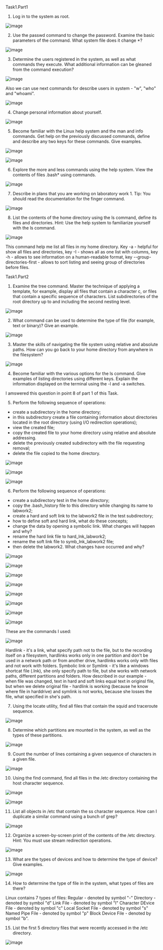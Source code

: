 Task1.Part1

1) Log in to the system as root.

![image](https://user-images.githubusercontent.com/97533533/161798159-fccb85cc-4095-4fa3-9eb3-0e3c34038cdb.png)

2) Use the passwd command to change the password. Examine the basic
parameters of the command. What system file does it change *?

![image](https://user-images.githubusercontent.com/97533533/161799882-67ba8ad7-3d1d-405f-b6c7-bc6db69748e7.png)

3) Determine the users registered in the system, as well as what commands they execute. What additional information can be gleaned from the command execution?

![image](https://user-images.githubusercontent.com/97533533/162586423-dcecdb6f-da50-4466-8351-f5c595fb468b.png)

Also we can use next commands for describe users in system - "w", "who" and "whoami".

![image](https://user-images.githubusercontent.com/97533533/162586471-a43739cb-79a7-4a40-8e27-26d7f08cc262.png)

4) Change personal information about yourself.

![image](https://user-images.githubusercontent.com/97533533/162586556-a165c558-fb14-4e14-b3ba-87559bd05ae3.png)

5) Become familiar with the Linux help system and the man and info commands. Get help on the previously discussed commands, define and describe any two keys for these commands. Give examples.

![image](https://user-images.githubusercontent.com/97533533/162586637-d0df86ef-ab84-4289-9480-f1b820ec06ed.png)

![image](https://user-images.githubusercontent.com/97533533/162586751-411e59cc-5f1b-48a1-b1dc-57c5488106b2.png)

6) Explore the more and less commands using the help system. View the contents of files .bash* using commands.

![image](https://user-images.githubusercontent.com/97533533/162586844-26490651-624b-40de-94b9-34cb54a51f03.png)

7) Describe in plans that you are working on laboratory work 1. Tip: You should read the documentation for the finger command.

![image](https://user-images.githubusercontent.com/97533533/162586900-757a7a37-9649-4e5b-8325-09e53859b9d0.png)

8) List the contents of the home directory using the ls command, define its files and directories. Hint: Use the help system to familiarize yourself with the ls
command.

![image](https://user-images.githubusercontent.com/97533533/162587106-372feb3b-d910-4670-8699-1f28d160f8a6.png)

This command help me list all files in my home directory. Key -a - helpful for show all files and directories, key -I - shows all as one list with columns, key -h - allows to see information on a human-readable format, key --group-directories-first - allows to sort listing and seeing group of directories before files.

Task1.Part2

1) Examine the tree command. Master the technique of applying a template, for example, display all files that contain a character c, or files that contain a
specific sequence of characters. List subdirectories of the root directory up to and including the second nesting level.

![image](https://user-images.githubusercontent.com/97533533/162587206-8f1b7316-e45f-432d-82c4-bf28b633ceac.png)

2) What command can be used to determine the type of file (for example, text or binary)? Give an example.

![image](https://user-images.githubusercontent.com/97533533/162587266-32646c44-1a27-4eaf-bd62-73a23c6c333a.png)

3) Master the skills of navigating the file system using relative and absolute paths. How can you go back to your home directory from anywhere in the filesystem?

![image](https://user-images.githubusercontent.com/97533533/162587355-3fca808f-ce59-4d95-a9f1-ba41e31e4a5d.png)

4) Become familiar with the various options for the ls command. Give examples of listing directories using different keys. Explain the information displayed on
the terminal using the -l and -a switches.

I amswered this question in point 8 of part 1 of this Task.

5) Perform the following sequence of operations:
- create a subdirectory in the home directory;
- in this subdirectory create a file containing information about directories
located in the root directory (using I/O redirection operations);
- view the created file;
- copy the created file to your home directory using relative and absolute
addressing.
- delete the previously created subdirectory with the file requesting removal;
- delete the file copied to the home directory.

![image](https://user-images.githubusercontent.com/97533533/162627441-acadb152-9b90-4b07-a949-ead20ffe6115.png)

![image](https://user-images.githubusercontent.com/97533533/162627643-36ada535-a20a-44c5-b643-75db2a3f397c.png)

![image](https://user-images.githubusercontent.com/97533533/162627858-9f3a089a-bbbf-4d5e-b6b3-80ce9cb3e754.png)

6) Perform the following sequence of operations:
- create a subdirectory test in the home directory;
- copy the .bash_history file to this directory while changing its name to labwork2;
- create a hard and soft link to the labwork2 file in the test subdirectory;
- how to define soft and hard link, what do these concepts;
- change the data by opening a symbolic link. What changes will happen and why?
- rename the hard link file to hard_lnk_labwork2;
- rename the soft link file to symb_lnk_labwork2 file;
- then delete the labwork2. What changes have occurred and why?

![image](https://user-images.githubusercontent.com/97533533/162628179-55ae0ffd-9847-48d6-82be-063cd17daa59.png)

![image](https://user-images.githubusercontent.com/97533533/162628220-ef540a35-1c5a-4236-9947-b80b1e2fe07d.png)

![image](https://user-images.githubusercontent.com/97533533/162628232-01f2eb61-fd43-45f2-b96b-4ffb0fa26817.png)

![image](https://user-images.githubusercontent.com/97533533/162628292-027d0fbe-4e05-4110-a9f3-1fc12f576b0a.png)

![image](https://user-images.githubusercontent.com/97533533/162628327-fd2a7b56-11b8-4309-ad7c-dee91f438270.png)

![image](https://user-images.githubusercontent.com/97533533/162628399-f5347ebc-09da-4e73-93ec-974efe0e303c.png)

![image](https://user-images.githubusercontent.com/97533533/162628857-a221e1ff-978d-4108-8ac3-b8271fc9f719.png)

![image](https://user-images.githubusercontent.com/97533533/162628873-8483a271-d187-4b8a-9159-46a53570d877.png)

These are the commands I used:

![image](https://user-images.githubusercontent.com/97533533/162629224-92772019-a7bb-45b4-a50f-d103c77f468e.png)

Hardlink - it's a link, what specify path not to the file, but to the recording itself on a filesystem, hardlinks works only in one partition and don't be used in a network path or from another drive, hardlinks works only with files and not work with folders. Symbolic link or Symlink - it's like a windows shortcat file (.Ink), she only specify path to file, but she works with network paths, different partitions and folders. How described in our example - when file was changed, text in hard and soft links equal text in originsl file, but when we delete original file - hardlink is working (because he know where file in harddrive) and symlink is not works, because she losses the file, what specified in she's path.

7) Using the locate utility, find all files that contain the squid and traceroute sequence.

![image](https://user-images.githubusercontent.com/97533533/162629344-e35a671d-fc6d-432b-9cf4-01f15471f6cf.png)

8) Determine which partitions are mounted in the system, as well as the types of these partitions.

![image](https://user-images.githubusercontent.com/97533533/162629389-e045d810-8451-458a-85e1-fdc4a87a8b63.png)

9) Count the number of lines containing a given sequence of characters in a given file.

![image](https://user-images.githubusercontent.com/97533533/162629498-32b6486f-03b7-498e-a865-cc0ef35c6fd6.png)

10) Using the find command, find all files in the /etc directory containing the host character sequence.

![image](https://user-images.githubusercontent.com/97533533/162629652-2790a89c-f522-4599-babb-cdd4601f233c.png)

![image](https://user-images.githubusercontent.com/97533533/162629700-2cc2f868-9b4d-4cf3-b623-4e258a5f4bb5.png)

11) List all objects in /etc that contain the ss character sequence. How can I duplicate a similar command using a bunch of grep?

![image](https://user-images.githubusercontent.com/97533533/162629823-9d54e86e-b63a-4371-a4ce-43d614df6e66.png)

12) Organize a screen-by-screen print of the contents of the /etc directory. Hint: You must use stream redirection operations.

![image](https://user-images.githubusercontent.com/97533533/162630024-7cdd4868-ceca-4c6f-8479-c06379cf06df.png)

13) What are the types of devices and how to determine the type of device? Give examples.

![image](https://user-images.githubusercontent.com/97533533/162630362-73b88e38-43a7-4fd0-9ab5-a505f3cd960d.png)

14) How to determine the type of file in the system, what types of files are there?

Linux contains 7 types of files: Regular - denoted by symbol "-" Directory - denoted by symbol "d" Link File - denoted by symbol "I" Character DEvice File - denoted by symbol "c" Local Socket File - denoted by symbol "s" Named Pipe File - denoted by symbol "p" Block Device File - denoted by symbol "b".

15) List the first 5 directory files that were recently accessed in the /etc directory.

![image](https://user-images.githubusercontent.com/97533533/162631488-2526a9f8-8a26-4785-9144-635713cf46fe.png)

